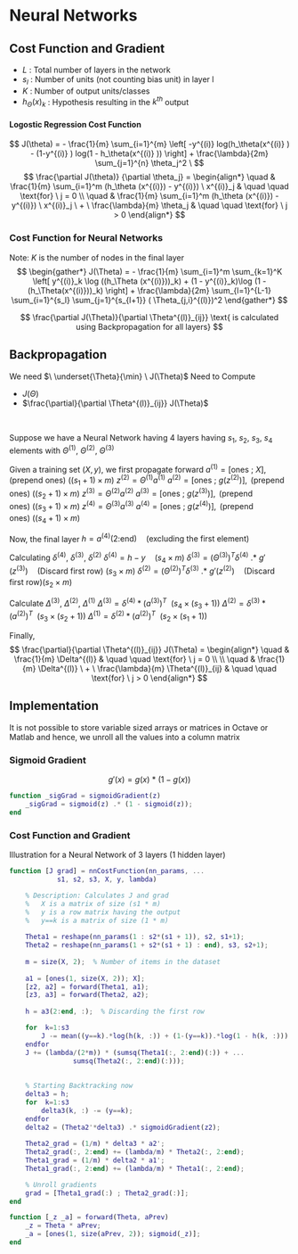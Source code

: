 # Neural Networks

## Cost Function and Gradient
- $L$ : Total number of layers in the network
- $s_l$ : Number of units (not counting bias unit) in layer l
- $K$ : Number of output units/classes
- $h_\Theta ​(x)_k$ : Hypothesis resulting in the $k^{th}$ output	

#### Logostic Regression Cost Function
$$
J(\theta) = - \frac{1}{m} 
\sum_{i=1}^{m} \left[ 
-y^{(i)} log(h_\theta(x^{(i)} ) - 
 (1-y^{(i)} ) log(1 - h_\theta(x^{(i)} )) 
\right] + 
\frac{\lambda}{2m} 
\sum_{j=1}^{n} \theta_j^2 \ 
$$
$$
\frac{\partial J(\theta)} {\partial \theta_j} =
\begin{align*}
	\quad & \frac{1}{m} \sum_{i=1}^m 
	(h_\theta (x^{(i)}) - y^{(i)}) \ x^{(i)}_j
	& \quad \quad \text{for} \ j = 0 \\ 
	\quad &  \frac{1}{m} \sum_{i=1}^m 
	(h_\theta (x^{(i)}) - y^{(i)}) \ x^{(i)}_j  
	\ + \ \frac{\lambda}{m} \theta_j
	& \quad \quad \text{for} \ j > 0
\end{align*}
$$

### Cost Function for Neural Networks
$\text{Note}: \ K \text{ is the number of nodes in the final layer}$
$$
\begin{gather*} 
	J(\Theta) = - \frac{1}{m} \sum_{i=1}^m \sum_{k=1}^K 
	\left[ y^{(i)}_k \log ((h_\Theta (x^{(i)}))_k) + 
	(1 - y^{(i)}_k)\log (1 - (h_\Theta(x^{(i)}))_k)
	\right] + \frac{\lambda}{2m} \sum_{l=1}^{L-1} 
	\sum_{i=1}^{s_l} \sum_{j=1}^{s_{l+1}} ( \Theta_{j,i}^{(l)})^2
\end{gather*}
$$

$$
\frac{\partial J(\Theta)}{\partial \Theta^{(l)}_{ij}} \text{ is calculated using Backpropagation for all layers} 
$$

## Backpropagation 
We need $\ \underset{\Theta}{\min} \ J(\Theta)$
Need to Compute
- $J(\Theta)$
- $\frac{\partial}{\partial \Theta^{(l)}_{ij}} J(\Theta)$

<br>

Suppose we have a Neural Network having 4 layers having $s_1$, $s_2$, $s_3$, $s_4$ elements with $\Theta^{(1)}$, $\Theta^{(2)}$, $\Theta^{(3)}$

Given a training set $(X, y)$, we first propagate forward
$a^{(1)} = [\text{ones} \ ; \ X], \text{ (prepend ones)} \ ((s_1+1) \times m)$
$z^{(2)} = \Theta^{(1)} a^{(1)}$
$a^{(2)} = [\text{ones} \ ; \ g(z^{(2)})], \text{ (prepend ones)} \ ((s_2+1) \times m)$
$z^{(3)} = \Theta^{(2)} a^{(2)}$
$a^{(3)} = [\text{ones} \ ; \ g(z^{(3)})], \text{ (prepend ones)} \ ((s_3+1) \times m)$
$z^{(4)} = \Theta^{(3)} a^{(3)}$
$a^{(4)} = [\text{ones} \ ; \ g(z^{(4)})], \text{ (prepend ones)} \ ((s_4+1) \times m)$

Now, the final layer
$h = a^{(4)} \text{(2:end)} \quad \text{(excluding the first element)}$

Calculating $\delta^{(4)}$, $\delta^{(3)}$, $\delta^{(2)}$
$\delta^{(4)} = h - y \quad (s_4 \times m)$
$\delta^{(3)} = (\Theta^{(3)})^T \delta^{(4)} \ .* \ g'(z^{(3)}) \quad (\text{Discard first row}) \ (s_3 \times m)$
$\delta^{(2)} = (\Theta^{(2)})^T \delta^{(3)} \ .* \ g'(z^{(2)}) \quad (\text{Discard first row}) (s_2\times m)$

Calculate $\Delta^{(3)}$, $\Delta^{(2)}$, $\Delta^{(1)}$
$\Delta^{(3)} = \delta^{(4)} * (a^{(3)})^T \ \ (s_4 \times(s_3+1))$
$\Delta^{(2)} = \delta^{(3)} * (a^{(2)})^T \ \ (s_3 \times(s_2+1))$
$\Delta^{(1)} = \delta^{(2)} * (a^{(2)})^T \ \ (s_2 \times(s_1+1))$

Finally,
$$
\frac{\partial}{\partial \Theta^{(l)}_{ij}} J(\Theta) = 
\begin{align*}
	\quad & \frac{1}{m} \Delta^{(l)}
	& \quad \quad \text{for} \ j = 0 \\ 
	\\
	\quad & \frac{1}{m} \Delta^{(l)}
	\ + \ \frac{\lambda}{m} \Theta^{(l)}_{ij}
	& \quad \quad \text{for} \ j > 0
\end{align*}
$$

## Implementation

It is not possible to store variable sized arrays or matrices in Octave or Matlab and hence, we unroll all the values into a column matrix

### Sigmoid Gradient

$$g'(x) = g(x) \ * \ (1 - g(x))$$
```matlab
function _sigGrad = sigmoidGradient(z)
	_sigGrad = sigmoid(z) .* (1 - sigmoid(z));
end
```

### Cost Function and Gradient

Illustration for a Neural Network of 3 layers  (1 hidden layer)
```matlab
function [J grad] = nnCostFunction(nn_params, ...
			s1, s2, s3, X, y, lambda)

	% Description: Calculates J and grad
	% 	X is a matrix of size (s1 * m)
	% 	y is a row matrix having the output
	% 	y==k is a matrix of size (1 * m)
	
	Theta1 = reshape(nn_params(1 : s2*(s1 + 1)), s2, s1+1);
	Theta2 = reshape(nn_params(1 + s2*(s1 + 1) : end), s3, s2+1);
	
	m = size(X, 2);  % Number of items in the dataset
	
	a1 = [ones(1, size(X, 2)); X];
	[z2, a2] = forward(Theta1, a1);
	[z3, a3] = forward(Theta2, a2);
	
	h = a3(2:end, :);  % Discarding the first row

	for  k=1:s3
		J -= mean((y==k).*log(h(k, :)) + (1-(y==k)).*log(1 - h(k, :)));
	endfor
	J += (lambda/(2*m)) * (sumsq(Theta1(:, 2:end)(:)) + ...
				sumsq(Theta2(:, 2:end)(:)));
	
	
	% Starting Backtracking now
	delta3 = h;
	for  k=1:s3
		delta3(k, :) -= (y==k);
	endfor
	delta2 = (Theta2'*delta3) .* sigmoidGradient(z2);
	
	Theta2_grad = (1/m) * delta3 * a2';
	Theta2_grad(:, 2:end) += (lambda/m) * Theta2(:, 2:end);
	Theta1_grad = (1/m) * delta2 * a1';
	Theta1_grad(:, 2:end) += (lambda/m) * Theta1(:, 2:end);

	% Unroll gradients
	grad = [Theta1_grad(:) ; Theta2_grad(:)];
end

function [_z _a] = forward(Theta, aPrev)
	_z = Theta * aPrev;
	_a = [ones(1, size(aPrev, 2)); sigmoid(_z)];
end
```
